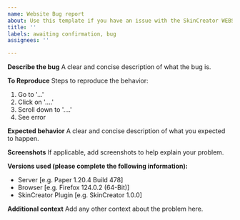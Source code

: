 ```yaml
---
name: Website Bug report
about: Use this template if you have an issue with the SkinCreator WEBSITE
title: ''
labels: awaiting confirmation, bug
assignees: ''

---
```


**Describe the bug**
A clear and concise description of what the bug is.

**To Reproduce**
Steps to reproduce the behavior:
1. Go to '...'
2. Click on '....'
3. Scroll down to '....'
4. See error

**Expected behavior**
A clear and concise description of what you expected to happen.

**Screenshots**
If applicable, add screenshots to help explain your problem.

**Versions used (please complete the following information):**
 - Server [e.g. Paper 1.20.4 Build 478]
 - Browser [e.g. Firefox 124.0.2 (64-Bit)]
 - SkinCreator Plugin [e.g. SkinCreator 1.0.0]

**Additional context**
Add any other context about the problem here.
